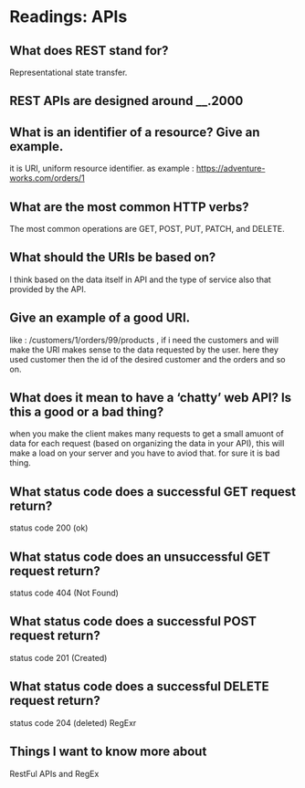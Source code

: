# Readings: APIs

## What does REST stand for?

Representational state transfer.

## REST APIs are designed around __.2000

## What is an identifier of a resource? Give an example.

it is URI, uniform resource identifier. as example : https://adventure-works.com/orders/1

## What are the most common HTTP verbs?

The most common operations are GET, POST, PUT, PATCH, and DELETE.

## What should the URIs be based on?

I think based on the data itself in API and the type of service also that provided by the API.
 
## Give an example of a good URI. 

like : /customers/1/orders/99/products , if i need the customers and will make the URI makes sense to the data requested by the user. here they used customer then the id of the desired customer and the orders and so on.

## What does it mean to have a ‘chatty’ web API? Is this a good or a bad thing? 

when you make the client makes many requests to get a small amuont of data for each request (based on organizing the data in your API), this will make a load on your server and you have to aviod that. for sure it is bad thing.

## What status code does a successful GET request return?
status code 200 (ok)
## What status code does an unsuccessful GET request return?
status code 404 (Not Found)
## What status code does a successful POST request return?
status code 201 (Created)
## What status code does a successful DELETE request return?
status code 204 (deleted) RegExr

## Things I want to know more about
RestFul APIs and RegEx
